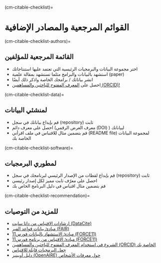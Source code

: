 (cm-citable-checklist)=
# القوائم المرجعية والمصادر الإضافية

(cm-citable-checklist-authors)=
## القائمة المرجعية للمؤلفين

- اختر مجموعة البيانات والبرمجيات الرئيسية التي تعتمد عليها استنتاجاتك
- استشهد بالبيانات والبرامج مثلما تستشهد بمقالة علمية (paper)
- انشر بياناتك / برامجك الخاصة واذكر ذلك أيضًا
- احصل على [المعرف المفتوح للباحثين والمساهمين (ORCID)!](https://orcid.org/)

(cm-citable-checklist-data)=
## لمنشئي البيانات

- قم بإيداع بياناتك في سجل (repository) ثابت
- احصل على معرف دائم (معرف الغرض الرقمي (DOI) ) لبياناتك
- قم بتضمين مثال للاقتباس في ملف اقرأني (README file) لمجموعة البيانات الخاصة بك

(cm-citable-checklist-software)=
## لمطوري البرمجيات

- قم بإيداع لقطات من الإصدار الرئيسي لبرنامجك في سجل (repository) ثابت
- احصل على معرّف ثابت مميز لكل إصدار رئيسي
- قم بتضمين مثال اقتباس في دليل البرنامج الخاص بك

(cm-citable-checklist-recommendation)=
## للمزيد من التوصيات

- [إرشادات الاقتباس من داتا سايت (DataCite)](https://datacite.org/cite-your-data.html)
- [مبادئ بيانات قواعد الفير (FAIR)](https://www.force11.org/group/fairgroup/fairprinciples)
- [مبادئ الاستشهاد بالبيانات فورس11 (FORCE11)](https://www.force11.org/datacitationprinciples)
- [مبادئ الاقتباس من برنامج فورس11 (FORCE11)](https://www.force11.org/software-citation-principles)
- [الشروع في استخدام المعرف المفتوح للباحثين والمساهمين (ORCID) الخاصة بك](https://support.orcid.org/hc/en-us/articles/360006896894-Getting-started-with-your-ORCID-record)
- [جعل البرمجيات قابلة للاقتباس](https://guide.esciencecenter.nl/citable_software/making_software_citable.html)
- [دليل أوبينير (OpenAIRE) حول معرفات الأشخاص](https://www.openaire.eu/how-can-identifiers-improve-the-dissemination-of-your-research-outputs)

